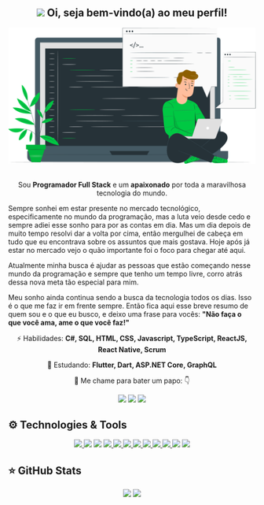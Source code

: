 <span align="center">

## <img src="#" width="30px"> Oi, seja bem-vindo(a) ao meu perfil!</h2>

</span>

<div align="center">

<img src="https://raw.githubusercontent.com/GustavoSaraiva-Dev/GustavoSaraiva-Dev/main/codeguy.png" width="700px" />

</div>
<br>
<p align="center">  
  Sou <strong>Programador Full Stack</strong> e um <strong> apaixonado</strong> por toda a maravilhosa tecnologia do mundo.

Sempre sonhei em estar presente no mercado tecnológico, especificamente no mundo da programação, mas a luta veio desde cedo e sempre adiei esse sonho para por as contas em dia.
Mas um dia depois de muito tempo resolvi dar a volta por cima, então mergulhei de cabeça em tudo que eu encontrava sobre os assuntos que mais gostava.
Hoje após já estar no mercado vejo o quão importante foi o foco para chegar até aqui.

Atualmente minha busca é ajudar as pessoas que estão começando nesse mundo da programação e sempre que tenho um tempo livre, corro atrás dessa nova meta tão especial para mim.

Meu sonho ainda continua sendo a busca da tecnologia todos os dias. Isso é o que me faz ir em frente sempre.
Então fica aqui esse breve resumo de quem sou e o que eu busco, e deixo uma frase para vocês: <strong>"Não faça o que você ama, ame o que você faz!"</strong>

</p>

<p align="center">
  ⚡ Habilidades: <strong>C#, SQL, HTML, CSS, Javascript, TypeScript, ReactJS, React Native, Scrum</strong>
</p>

<p align="center">
  🔎  Estudando: <strong>Flutter, Dart, ASP.NET Core, GraphQL</strong>
</p>

<p align="center">
  💬 Me chame para bater um papo: 👇
</p>

<p align="center">  
  <a href="https://www.instagram.com/guh.saraiva/" target="_blank" alt="Instagram">
  <img src="https://img.shields.io/badge/-Instagram-E4405F?style=for-the-badge&colorA=E4405F&colorB=151321&logo=instagram&logoColor=white&logoWidth=20&link=https://www.instagram.com/guh.saraiva/"/></a>
  
  <a href="https://www.facebook.com/lg.saraiva" target="_blank" alt="Facebook">
  <img src="https://img.shields.io/badge/-Facebook-3b5998?style=for-the-badge&colorA=3b5998&colorB=151321&logo=facebook&logoColor=white&logoWidth=20&link=https://www.facebook.com/lg.saraiva/"/></a>
  
  <a href="https://www.linkedin.com/in/luiz-gustavo-saraiva/" target="_blank" alt="Linkedin">
  <img src="https://img.shields.io/badge/-Linkedin-0e76a8?style=for-the-badge&colorA=0e76a8&colorB=151321&logo=Linkedin&logoColor=white&logoWidth=20&link=https://www.linkedin.com/in/luiz-gustavo-saraiva/" /></a>
</p>

## ⚙ Technologies & Tools

<p align="center">
<a href="https://www.javascript.com/" target="_blank" alt="C#">
  <img src="https://img.shields.io/badge/-CSharp-f7df1e?style=flat-square&colorA=151321&colorB=239120&logo=c-sharp&logoColor=white"/> 
</a> 
<img src="https://img.shields.io/badge/HTML5-F24E1E.svg?&style=flat-square&colorA=151321&logo=html5&logoColor=white"/>
<img src="https://img.shields.io/badge/CSS3-1572B6.svg?&style=flat-square&colorA=151321&logo=css3&logoColor=white"/>
<a href="https://www.javascript.com/" target="_blank" alt="JavaScript">
  <img src="https://img.shields.io/badge/-JavaScript-f7df1e?style=flat-square&colorA=151321&colorB=f7df1e&logo=javascript&logoColor=white"/> 
</a>
<a href="https://www.typescriptlang.org/" target="_blank" alt="TypeScript">
   <img src="https://img.shields.io/badge/-Typecript-007ACC?style=flat-square&colorA=151321&colorB=007ACC&logo=typescript&logoColor=white"/>
</a>
<a href="https://www.typescriptlang.org/" target="_blank" alt="Node JS">
   <img src="https://img.shields.io/badge/-NodeJS-007ACC?style=flat-square&colorA=151321&colorB=339933&logo=node.js&logoColor=white"/>
</a>
<a href="https://pt-br.reactjs.org/" target="_blank" alt="ReactJS">
  <img src="https://img.shields.io/badge/React%20Js%20-%2320232a.svg?&style=flat-square&colorA=151321&colorB=2361DA&logo=react&logoColor=white"/>
</a>
<a href="https://reactnative.dev/" target="_blank" alt="React Native">
  <img src="https://img.shields.io/badge/React%20Native-574394?&style=flat-square&colorA=151321&logo=react&logoColor=white"/>
</a>
<a href="https://reactnative.dev/" target="_blank" alt="Flutter">
  <img src="https://img.shields.io/badge/Flutter-02569B?&style=flat-square&colorA=151321&logo=flutter&logoColor=white"/>
</a>
<a href="https://www.figma.com/" target="_blank" alt="Figma">
  <img src="https://img.shields.io/badge/Figma-F24E1E?&style=flat-square&colorA=151321&logo=figma&logoColor=white"/>
</a>
<img src="https://img.shields.io/badge/-npm-CB3837?style=flat-square&logo=npm"/>
<img src="https://img.shields.io/badge/-GitHub-181717?style=flat-square&logo=github"/>

</p>

## ⭐ GitHub Stats

<p align="center">
<img src="https://github-readme-stats.vercel.app/api?username=gustavosaraiva-dev&bg_color=DEG,14141B,0D1117&title_color=00C843&text_color=DBDBDB&icon_color=00C843&border_color=00C843&show_icons=true&line_height=25&hide_title=true">
  <img src="https://github-readme-stats.vercel.app/api/top-langs/?username=gustavosaraiva-dev&bg_color=DEG,14141B,0D1117&title_color=00C843&text_color=DBDBDB&icon_color=00C843&border_color=00C843&show_icons=true&layout=compact&custom_title=Top 5 Most Used Languages">

</p>
